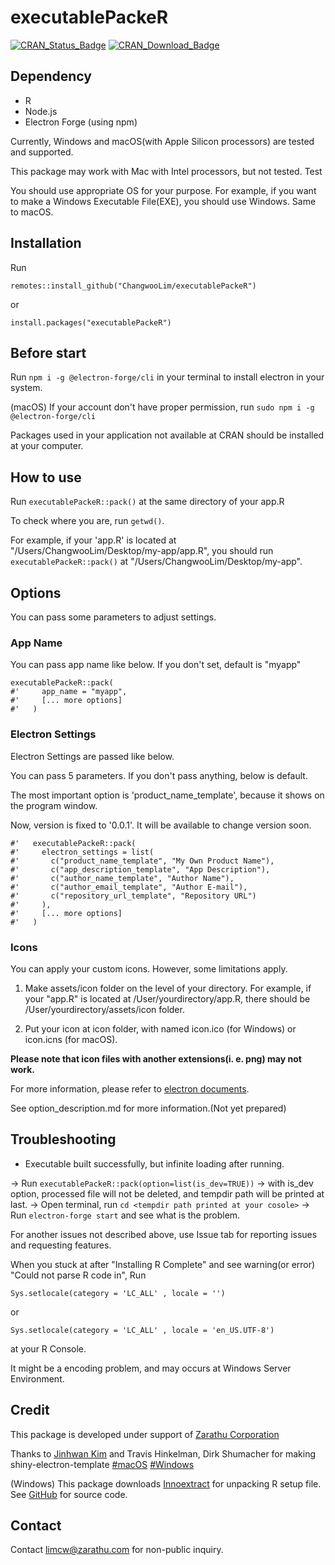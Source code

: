 # executablePackeR

[![CRAN\_Status\_Badge](https://www.r-pkg.org/badges/version/executablePackeR)](https://cran.r-project.org/package=executablePackeR)
[![CRAN\_Download\_Badge](https://cranlogs.r-pkg.org/badges/executablePackeR)](https://CRAN.R-project.org/package=executablePackeR)

## Dependency

- R
- Node.js
- Electron Forge (using npm)

Currently, Windows and macOS(with Apple Silicon processors) are tested and supported.

This package may work with Mac with Intel processors, but not tested. Test

You should use appropriate OS for your purpose. For example, if you want to make a Windows Executable File(EXE), you should use Windows. Same to macOS.

## Installation

Run

```
remotes::install_github("ChangwooLim/executablePackeR")
```

or

```
install.packages("executablePackeR")
```

## Before start

Run `npm i -g @electron-forge/cli` in your terminal to install electron in your system.

(macOS) If your account don't have proper permission, run `sudo npm i -g @electron-forge/cli`

Packages used in your application not available at CRAN should be installed at your computer.

## How to use

Run `executablePackeR::pack()` at the same directory of your app.R

To check where you are, run `getwd()`.

For example, if your 'app.R' is located at "/Users/ChangwooLim/Desktop/my-app/app.R", you should run `executablePackeR::pack()` at "/Users/ChangwooLim/Desktop/my-app".

## Options

You can pass some parameters to adjust settings.

### App Name

You can pass app name like below. If you don't set, default is "myapp"

```
executablePackeR::pack(
#'     app_name = "myapp",
#'     [... more options]
#'   )
```

### Electron Settings

Electron Settings are passed like below.

You can pass 5 parameters. If you don't pass anything, below is default.

The most important option is 'product_name_template', because it shows on the program window.

Now, version is fixed to '0.0.1'. It will be available to change version soon.

```
#'   executablePackeR::pack(
#'     electron_settings = list(
#'       c("product_name_template", "My Own Product Name"),
#'       c("app_description_template", "App Description"),
#'       c("author_name_template", "Author Name"),
#'       c("author_email_template", "Author E-mail"),
#'       c("repository_url_template", "Repository URL")
#'     ),
#'     [... more options]
#'   )
```

### Icons

You can apply your custom icons. However, some limitations apply.

1. Make assets/icon folder on the level of your directory. For example, if your "app.R" is located at /User/yourdirectory/app.R, there should be /User/yourdirectory/assets/icon folder.

2. Put your icon at icon folder, with named icon.ico (for Windows) or icon.icns (for macOS).

**Please note that icon files with another extensions(i. e. png) may not work.**

For more information, please refer to [electron documents](https://www.electronforge.io/guides/create-and-add-icons).

See option_description.md for more information.(Not yet prepared)

## Troubleshooting

- Executable built successfully, but infinite loading after running.

-> Run `executablePackeR::pack(option=list(is_dev=TRUE))`
-> with is_dev option, processed file will not be deleted, and tempdir path will be printed at last.
-> Open terminal, run `cd <tempdir path printed at your cosole>` 
-> Run `electron-forge start` and see what is the problem.

For another issues not described above, use Issue tab for reporting issues and requesting features.

When you stuck at after "Installing R Complete" and see warning(or error) "Could not parse R code in",
Run 

```
Sys.setlocale(category = 'LC_ALL' , locale = '')
```

or

```
Sys.setlocale(category = 'LC_ALL' , locale = 'en_US.UTF-8')
```

at your R Console.

It might be a encoding problem, and may occurs at Windows Server Environment.

## Credit

This package is developed under support of [Zarathu Corporation](https://www.zarathu.com)

Thanks to [Jinhwan Kim](https://github.com/jhk0530) and Travis Hinkelman, Dirk Shumacher for making shiny-electron-template [#macOS](https://github.com/zarathucorp/shiny-electron-template-m1) [#Windows](https://github.com/zarathucorp/shiny-electron-template-windows)

(Windows) This package downloads [Innoextract](https://constexpr.org/innoextract/) for unpacking R setup file. See [GitHub](https://github.com/dscharrer/innoextract) for source code.

## Contact

Contact [limcw@zarathu.com](mailto:limcw@zarathu.com) for non-public inquiry.

